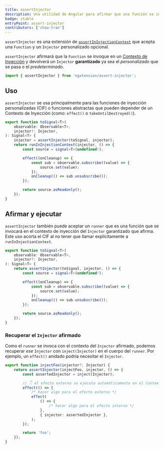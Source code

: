 ```yaml
---
title: assertInjector
description: Una utilidad de Angular para afirmar que una función se invoca en un contexto de inyección y devolver el Injector garantizado.
badge: stable
entryPoint: assert-injector
contributors: ['chau-tran']
---
```


`assertInjector` es una extensión de [`assertInInjectionContext`](https://angular.io/api/core/assertInInjectionContext) que acepta una `Function` y un `Injector` personalizado opcional.

`assertInjector` afirmará que la `Function` se invoque en un [Contexto de Inyección](https://angular.io/guide/dependency-injection-context) y devolverá un `Injector` **garantizado** ya sea el _personalizado_ que se pasa o el _predeterminado_.

```ts
import { assertInjector } from 'ngxtension/assert-injector';
```

## Uso

`assertInjector` se usa principalmente para las funciones de inyección personalizadas (CIF) o funciones abstractas que pueden depender de un Contexto de Inyección (como: `effect()` o `takeUntilDestroyed()`).

```ts
export function toSignal<T>(
	observable: Observable<T>,
	injector?: Injector,
): Signal<T> {
	injector = assertInjector(toSignal, injector);
	return runInInjectionContext(injector, () => {
		const source = signal<T>(undefined!);

		effect((onCleanup) => {
			const sub = observable.subscribe((value) => {
				source.set(value);
			});
			onCleanup(() => sub.unsubscribe());
		});

		return source.asReadonly();
	});
}
```

## Afirmar y ejecutar

`assertInjector` también puede aceptar un `runner` que es una función que se invocará en el contexto de inyección del `Injector` garantizado que afirma. Este uso acorta el CIF al no tener que llamar explícitamente a `runInInjectionContext`.

```ts
export function toSignal<T>(
	observable: Observable<T>,
	injector?: Injector,
): Signal<T> {
	return assertInjector(toSignal, injector, () => {
		const source = signal<T>(undefined!);

		effect((onCleanup) => {
			const sub = observable.subscribe((value) => {
				source.set(value);
			});
			onCleanup(() => sub.unsubscribe());
		});

		return source.asReadonly();
	});
}
```

### Recuperar el `Injector` afirmado

Como el `runner` se invoca con el contexto del `Injector` afirmado, podemos recuperar _ese_ `Injector` con `inject(Injector)` en el cuerpo del `runner`. Por ejemplo, un `effect()` anidado podría necesitar el `Injector`.

```ts
export function injectFoo(injector?: Injector) {
	return assertInjector(injectFoo, injector, () => {
		const assertedInjector = inject(Injector);

		// 👇 el efecto externo se ejecuta automáticamente en el Contexto de Inyección
		effect(() => {
			/* hacer algo para el efecto externo */
			effect(
				() => {
					/* hacer algo para el efecto interno */
				},
				{ injector: assertedInjector },
			);
		});

		return 'foo';
	});
}
```
